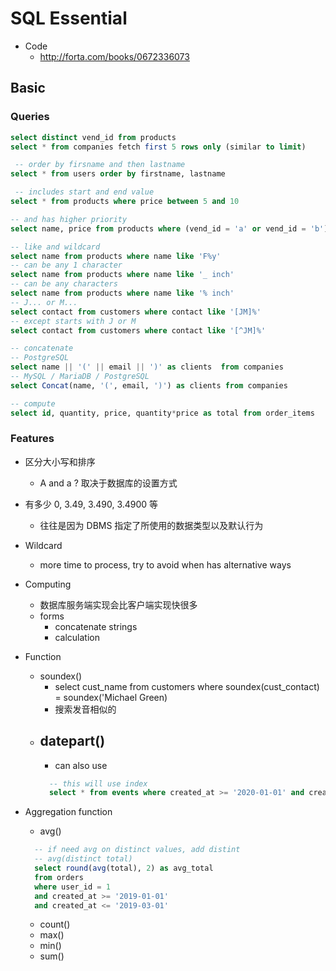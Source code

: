 # SQL Essential

- Code
  - http://forta.com/books/0672336073

## Basic

### Queries

```sql
select distinct vend_id from products
select * from companies fetch first 5 rows only (similar to limit)

 -- order by firsname and then lastname
select * from users order by firstname, lastname

 -- includes start and end value
select * from products where price between 5 and 10

-- and has higher priority
select name, price from products where (vend_id = 'a' or vend_id = 'b') and prod_price >= 10

-- like and wildcard
select name from products where name like 'F%y'
-- can be any 1 character
select name from products where name like '_ inch'
-- can be any characters
select name from products where name like '% inch'
-- J... or M...
select contact from customers where contact like '[JM]%'
-- except starts with J or M
select contact from customers where contact like '[^JM]%'

-- concatenate
-- PostgreSQL
select name || '(' || email || ')' as clients  from companies
-- MySQL / MariaDB / PostgreSQL
select Concat(name, '(', email, ')') as clients from companies

-- compute
select id, quantity, price, quantity*price as total from order_items
```

### Features

- 区分大小写和排序
  - A and a ? 取决于数据库的设置方式
- 有多少 0, 3.49, 3.490, 3.4900 等
  - 往往是因为 DBMS 指定了所使用的数据类型以及默认行为
- Wildcard
  - more time to process, try to avoid when has alternative ways
- Computing
  - 数据库服务端实现会比客户端实现快很多
  - forms
    - concatenate strings
    - calculation
- Function
  - soundex()
    - select cust_name from customers where soundex(cust_contact) = soundex('Michael Green)
    - 搜索发音相似的
  - datepart()
    -
    - can also use
    ```sql
      -- this will use index
      select * from events where created_at >= '2020-01-01' and created_at <= '2020-02-01'
    ```
- Aggregation function
  - avg()
  ```sql
    -- if need avg on distinct values, add distint
    -- avg(distinct total)
    select round(avg(total), 2) as avg_total
    from orders
    where user_id = 1
    and created_at >= '2019-01-01'
    and created_at <= '2019-03-01'
  ```

  - count()
  - max()
  - min()
  - sum()

<!-- start from Ch08 functions -->
